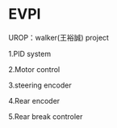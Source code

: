 # EVPI
UROP：walker(王裕誠) project

1.PID system

2.Motor control

3.steering encoder

4.Rear encoder

5.Rear break controler
